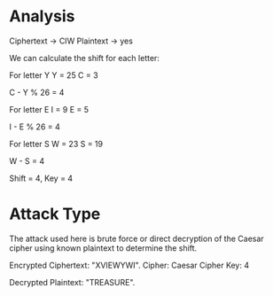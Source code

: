 # Analysis

Ciphertext -> CIW
Plaintext -> yes

We can calculate the shift for each letter:

For letter Y
Y = 25
C = 3

C - Y % 26 = 4

For letter E
I = 9
E = 5

I - E % 26 = 4

For letter S
W = 23
S = 19

W - S = 4

Shift = 4, Key = 4

# Attack Type
The attack used here is brute force or direct decryption of the Caesar cipher using known plaintext to determine the shift.

Encrypted Ciphertext: "XVIEWYWI".
Cipher: Caesar Cipher
Key: 4

Decrypted Plaintext: "TREASURE".